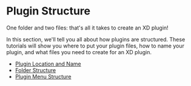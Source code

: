 # Plugin Structure

One folder and two files: that's all it takes to create an XD plugin!

In this section, we'll tell you all about how plugins are structured. These tutorials will show you where to put your plugin files, how to name your plugin, and what files you need to create for an XD plugin.

- [Plugin Location and Name](/reference/structure/location/)
- [Folder Structure](/reference/structure/folder-structure/)
- [Plugin Menu Structure](/reference/structure/menu-structure/)